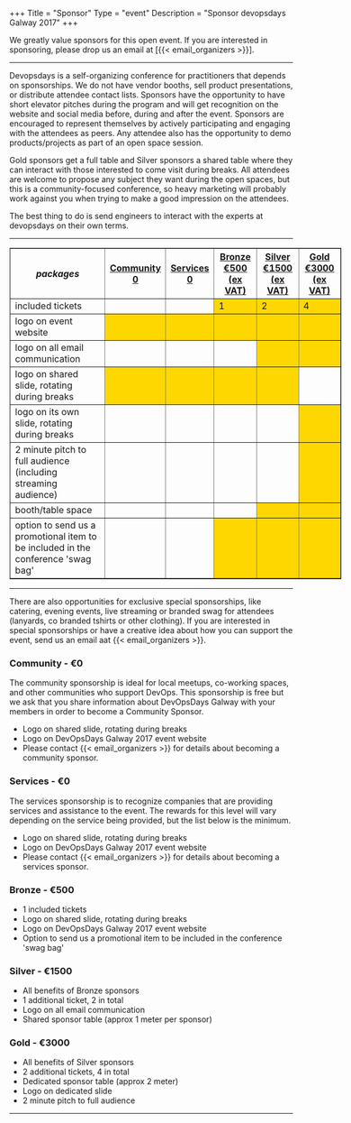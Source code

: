 +++
Title = "Sponsor"
Type = "event"
Description = "Sponsor devopsdays Galway 2017"
+++

We greatly value sponsors for this open event.  If you are interested in sponsoring, please drop us an email at [{{< email_organizers >}}].

<hr>

Devopsdays is a self-organizing conference for practitioners that depends on sponsorships. We do not have vendor booths, sell product presentations, or distribute attendee contact lists. Sponsors have the opportunity to have short elevator pitches during the program and will get recognition on the website and social media before, during and after the event. Sponsors are encouraged to represent themselves by actively participating and engaging with the attendees as peers. Any attendee also has the opportunity to demo products/projects as part of an open space session.
<p>
Gold sponsors get a full table and Silver sponsors a shared table where they can interact with those interested to come visit during breaks. All attendees are welcome to propose any subject they want during the open spaces, but this is a community-focused conference, so heavy marketing will probably work against you when trying to make a good impression on the attendees.
<p>
The best thing to do is send engineers to interact with the experts at devopsdays on their own terms.
<p>


<hr/>

<div style="width:590px">
<table border=1 cellspacing=1>
 <tr>
  <th><i>packages</i></th>
  <th><center><b><u>Community<br />0</u></center></b></th>
  <th><center><b><u>Services<br />0</u></center></b></th>
  <th><center><b><u>Bronze<br />€500 (ex VAT)</u></center></b></th>
  <th><center><b><u>Silver<br />€1500 (ex VAT)</u></center></b></th>
  <th><center><b><u>Gold<br />€3000 (ex VAT)</u></center></b></th>
 </tr>
 <tr>
  <td>included tickets</td>
  <td>&nbsp;</td>
  <td>&nbsp;</td>
  <td bgcolor="gold">1</td>
  <td bgcolor="gold">2</td>
  <td bgcolor="gold">4</td>
 </tr>
 <tr>
  <td>logo on event website</td>
  <td bgcolor="gold">&nbsp;</td>
  <td bgcolor="gold">&nbsp;</td>
  <td bgcolor="gold">&nbsp;</td>
  <td bgcolor="gold">&nbsp;</td>
  <td bgcolor="gold">&nbsp;</td>
 </tr>
 <tr>
  <td>logo on all email communication</td>
  <td>&nbsp;</td>
  <td>&nbsp;</td>
  <td>&nbsp;</td>
  <td bgcolor="gold">&nbsp;</td>
  <td bgcolor="gold">&nbsp;</td>
 </tr>
 <tr>
  <td>logo on shared slide, rotating during breaks</td>
  <td bgcolor="gold">&nbsp;</td>
  <td bgcolor="gold">&nbsp;</td>
  <td bgcolor="gold">&nbsp;</td>
  <td bgcolor="gold">&nbsp;</td>
  <td>&nbsp;</td>
 </tr>
 <tr>
  <td>logo on its own slide, rotating during breaks</td>
  <td>&nbsp;</td>
  <td>&nbsp;</td>
  <td>&nbsp;</td>
  <td>&nbsp;</td>
  <td bgcolor="gold">&nbsp;</td>
 </tr>
 <tr>
  <td>2 minute pitch to full audience (including streaming audience)</td>
  <td>&nbsp;</td>
  <td>&nbsp;</td>
  <td>&nbsp;</td>
  <td>&nbsp;</td>
  <td bgcolor="gold">&nbsp;</td>
 </tr>
 <tr>
  <td>booth/table space</td>
  <td>&nbsp;</td>
  <td>&nbsp;</td>
  <td>&nbsp;</td>
  <td bgcolor="gold">&nbsp;</td>
  <td bgcolor="gold">&nbsp;</td>
 </tr>
 <tr>
  <td>option to send us a promotional item to be included in the conference 'swag bag'</td>
  <td>&nbsp;</td>
  <td>&nbsp;</td>
  <td bgcolor="gold">&nbsp;</td>
  <td bgcolor="gold">&nbsp;</td>
  <td bgcolor="gold">&nbsp;</td>
 </tr>
</table>
</div>

---

There are also opportunities for exclusive special sponsorships, like catering, evening events, live streaming or branded swag for attendees (lanyards, co branded tshirts or other clothing). If you are interested in special sponsorships or have a creative idea about how you can support the event, send us an email aat {{< email_organizers >}}.

### Community - €0

The community sponsorship is ideal for local meetups, co-working spaces, and other communities who support DevOps.  This sponsorship is free but we ask that you share information about DevOpsDays Galway with your members in order to become a Community Sponsor.

* Logo on shared slide, rotating during breaks
* Logo on DevOpsDays Galway 2017 event website
* Please contact {{< email_organizers >}} for details about becoming a community sponsor.

### Services - €0

The services sponsorship is to recognize companies that are providing services and
assistance to the event.  The rewards for this level will vary depending on the
service being provided, but the list below is the minimum.

* Logo on shared slide, rotating during breaks
* Logo on DevOpsDays Galway 2017 event website
* Please contact {{< email_organizers >}} for details about becoming a services sponsor.

### Bronze - €500

* 1 included tickets
* Logo on shared slide, rotating during breaks
* Logo on DevOpsDays Galway 2017 event website
* Option to send us a promotional item to be included in the conference 'swag bag'

### Silver - €1500

* All benefits of Bronze sponsors
* 1 additional ticket, 2 in total
* Logo on all email communication
* Shared sponsor table (approx 1 meter per sponsor)

### Gold - €3000

* All benefits of Silver sponsors
* 2 additional tickets, 4 in total
* Dedicated sponsor table (approx 2 meter)
* Logo on dedicated slide
* 2 minute pitch to full audience

---

